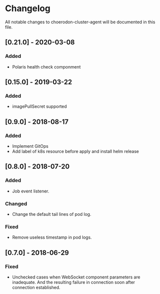 # Changelog
All notable changes to choerodon-cluster-agent will be documented in this file.

## [0.21.0] - 2020-03-08
### Added
- Polaris health check componment

## [0.15.0] - 2019-03-22
### Added
- imagePullSecret supported

## [0.9.0] - 2018-08-17
### Added
- Implement GitOps
- Add label of k8s resource before apply and install helm release

## [0.8.0] - 2018-07-20
### Added
- Job event listener.

### Changed
- Change the default tail lines of pod log.

### Fixed
- Remove useless timestamp in pod logs.

## [0.7.0] - 2018-06-29
### Fixed
- Unchecked cases when WebSocket component parameters are inadequate. And the resulting failure in connection soon after connection established.
